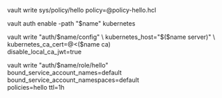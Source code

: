 vault write sys/policy/hello policy=@policy-hello.hcl

vault auth enable -path "$name" kubernetes

vault write "auth/$name/config" \
    kubernetes_host="$($name server)" \
    kubernetes_ca_cert=@<($name ca) \
    disable_local_ca_jwt=true

vault write "auth/$name/role/hello" \
    bound_service_account_names=default \
    bound_service_account_namespaces=default \
    policies=hello ttl=1h
